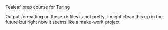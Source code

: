 Tealeaf prep course for Turing

  Output formatting on these rb files is not pretty.
  I might clean this up in the future but right now it seems like a make-work project
